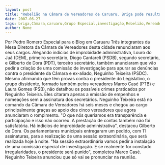 ```yaml
---
layout: post
title: "Rebelião na Câmara de Vereadores de Caruaru. Briga pode resultar em investigação especial"
date: 2007-06-27
tags: briga,Câmara,caruaru,Grupo Especial,investigação,Rebelião,Vereadores
author: None
---
```

Por Pedro Romero 
Especial para o Blog em Caruaru
Tr&ecirc;s integrantes da Mesa Diretora da C&acirc;mara de Vereadores desta cidade renunciaram aos seus cargos. Alegando ind&iacute;cios de improbidade administrativa, Louro do Ju&aacute; (DEM), primeiro secret&aacute;rio, Diogo Cantareli (PSDB), segundo secret&aacute;rio, e Gilberto de Dora (PDT), terceiro secret&aacute;rio, tamb&eacute;m anunciaram que v&atilde;o pedir a cria&ccedil;&atilde;o de uma comiss&atilde;o de investiga&ccedil;&atilde;o para apurar as den&uacute;ncias contra o presidente da C&acirc;mara e ex-aliado, Neguinho Teixeira (PSDC).
Mesmo afirmando que t&ecirc;m provas contra o presidente do Legislativo, o grupo dissidente, formado tamb&eacute;m pelos vereadores Marco Cas&eacute; (PTB) e Laura Gomes (PSB), n&atilde;o detalhou os poss&iacute;veis crimes praticados por Neguinho Teixeira. Eles citaram apenas a emiss&atilde;o de empenhos e nomea&ccedil;&otilde;es sem a assinatura dos secret&aacute;rios.
Neguinho Teixeira est&aacute; no comando da C&acirc;mara de Vereadores h&aacute; seis meses e chegou ao cargo principalmente gra&ccedil;as ao apoio dos cinco vereadores que agora anunciaram o rompimento. 
&quot;O que n&oacute;s quer&iacute;amos era transpar&ecirc;ncia e participa&ccedil;&atilde;o e isso n&atilde;o ocorreu. A presta&ccedil;&atilde;o de contas tamb&eacute;m n&atilde;o foi satisfat&oacute;ria. H&aacute; ind&iacute;cios de improbidade administrativa&quot;, destacou Gilberto de Dora.
Os parlamentares municipais entregaram um pedido, com 11 assinaturas, para a realiza&ccedil;&atilde;o de uma sess&atilde;o extraordin&aacute;ria, que ser&aacute; realizada hoje &agrave; noite. 
&quot;Na sess&atilde;o extraordin&aacute;ria vamos pedir a instala&ccedil;&atilde;o de uma comiss&atilde;o especial de investiga&ccedil;&atilde;o. E se realmente for constado irregularidades, o presidente ser&aacute; punido&quot;, completou Marco Cas&eacute;. Neguinho Teixeira anunciou que s&oacute; vai se pronunciar na reuni&atilde;o. 